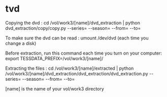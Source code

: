# tvd

Copying the dvd :
    cd /vol/work3/[name]/dvd_extraction |
    python dvd_extraction/copy/copy.py --series= --season= --from= --to=

To make sure the dvd can be read :
    umount /dev/dvd (each time you change a disk)

Before extraction, run this command each time you turn on your computer:
    export TESSDATA_PREFIX=/vol/work3/[name]/

Extracting the files :
    cd /vol/work3/[name]/extracted |
    python /vol/work3/[name]/dvd_extraction/dvd_extraction/dvd_extraction.py --series= --season= --from= --to=

[name] is the name of your vol/work3 directory
